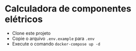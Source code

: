 # Calculadora de componentes elétricos

* Clone este projeto
* Copie o arquivo `.env.example` para `.env`
* Execute o comando `docker-compose up -d`

